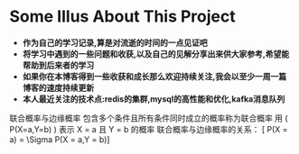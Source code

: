 # Some Illus About This Project

- **作为自己的学习记录,算是对流逝的时间的一点见证吧**
- **将学习中遇到的一些问题和收获,以及自己的见解分享出来供大家参考,希望能帮助到后来者的学习**
- **如果你在本博客得到一些收获和成长那么欢迎持续关注,我会以至少一周一篇博客的速度持续更新**
- **本人最近关注的技术点:redis的集群,mysql的高性能和优化,kafka消息队列**

联合概率与边缘概率
包含多个条件且所有条件同时成立的概率称为联合概率 用 \( P(X=a,Y=b) \) 表示 X = a 且 Y = b 的概率 联合概率与边缘概率的关系： \[ P(X = a) = \Sigma P(X = a,Y = b)\]

